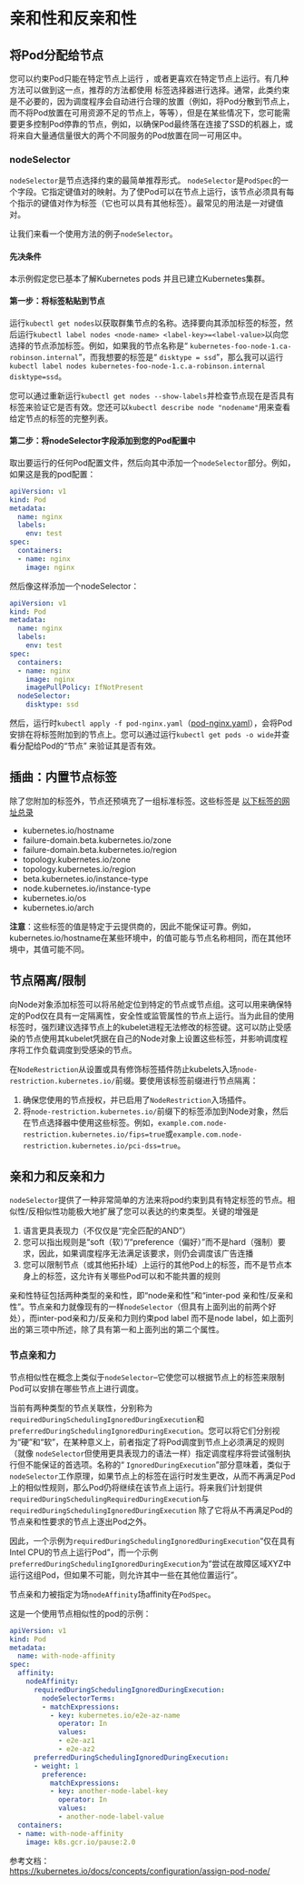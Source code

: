 # 亲和性和反亲和性

## 将Pod分配给节点
您可以约束Pod只能在特定节点上运行 ，或者更喜欢在特定节点上运行。有几种方法可以做到这一点，推荐的方法都使用 标签选择器进行选择。通常，此类约束是不必要的，因为调度程序会自动进行合理的放置（例如，将Pod分散到节点上，而不将Pod放置在可用资源不足的节点上，等等），但是在某些情况下，您可能需要更多控制Pod停靠的节点，例如，以确保Pod最终落在连接了SSD的机器上，或将来自大量通信量很大的两个不同服务的Pod放置在同一可用区中。  

### nodeSelector

`nodeSelector`是节点选择约束的最简单推荐形式。 `nodeSelector`是`PodSpec`的一个字段。它指定键值对的映射。为了使Pod可以在节点上运行，该节点必须具有每个指示的键值对作为标签（它也可以具有其他标签）。最常见的用法是一对键值对。

让我们来看一个使用方法的例子`nodeSelector`。


#### 先决条件

本示例假定您已基本了解Kubernetes pods 并且已建立Kubernetes集群。

#### 第一步：将标签粘贴到节点

运行`kubectl get nodes`以获取群集节点的名称。选择要向其添加标签的标签，然后运行`kubectl label nodes <node-name> <label-key>=<label-value>`以向您选择的节点添加标签。例如，如果我的节点名称是“ `kubernetes-foo-node-1.ca-robinson.internal`”，而我想要的标签是“ `disktype = ssd`”，那么我可以运行`kubectl label nodes kubernetes-foo-node-1.c.a-robinson.internal disktype=ssd`。

您可以通过重新运行`kubectl get nodes --show-labels`并检查节点现在是否具有标签来验证它是否有效。您还可以`kubectl describe node "nodename"`用来查看给定节点的标签的完整列表。

#### 第二步：将nodeSelector字段添加到您的Pod配置中

取出要运行的任何Pod配置文件，然后向其中添加一个`nodeSelector`部分。例如，如果这是我的pod配置：

```yaml
apiVersion: v1
kind: Pod
metadata:
  name: nginx
  labels:
    env: test
spec:
  containers:
  - name: nginx
    image: nginx
```

然后像这样添加一个nodeSelector：

```yaml
apiVersion: v1
kind: Pod
metadata:
  name: nginx
  labels:
    env: test
spec:
  containers:
  - name: nginx
    image: nginx
    imagePullPolicy: IfNotPresent
  nodeSelector:
    disktype: ssd
```

然后，运行时`kubectl apply -f pod-nginx.yaml`（[pod-nginx.yaml](https://kubernetes.hankbook.cn/manifests/example/pods/pod-nginx.yaml)），会将Pod安排在将标签附加到的节点上。您可以通过运行`kubectl get pods -o wide`并查看分配给Pod的“节点” 来验证其是否有效。

## 插曲：内置节点标签
除了您附加的标签外，节点还预填充了一组标准标签。这些标签是
[以下标签的网址总录](https://kubernetes.io/docs/reference/kubernetes-api/labels-annotations-taints/#kubernetes-io-hostname)    
- kubernetes.io/hostname
- failure-domain.beta.kubernetes.io/zone
- failure-domain.beta.kubernetes.io/region
- topology.kubernetes.io/zone
- topology.kubernetes.io/region
- beta.kubernetes.io/instance-type
- node.kubernetes.io/instance-type
- kubernetes.io/os
- kubernetes.io/arch

**注意**：这些标签的值是特定于云提供商的，因此不能保证可靠。例如，kubernetes.io/hostname在某些环境中，的值可能与节点名称相同，而在其他环境中，其值可能不同。


## 节点隔离/限制

向Node对象添加标签可以将吊舱定位到特定的节点或节点组。这可以用来确保特定的Pod仅在具有一定隔离性，安全性或监管属性的节点上运行。当为此目的使用标签时，强烈建议选择节点上的kubelet进程无法修改的标签键。这可以防止受感染的节点使用其kubelet凭据在自己的Node对象上设置这些标签，并影响调度程序将工作负载调度到受感染的节点。

在`NodeRestriction`从设置或具有修饰标签插件防止kubelets入场`node-restriction.kubernetes.io/`前缀。要使用该标签前缀进行节点隔离：

1. 确保您使用的节点授权，并已启用了`NodeRestriction`入场插件。
2. 将`node-restriction.kubernetes.io/`前缀下的标签添加到Node对象，然后在节点选择器中使用这些标签。例如，`example.com.node-restriction.kubernetes.io/fips=true`或`example.com.node-restriction.kubernetes.io/pci-dss=true`。

## 亲和力和反亲和力

`nodeSelector`提供了一种非常简单的方法来将pod约束到具有特定标签的节点。相似性/反相似性功能极大地扩展了您可以表达的约束类型。关键的增强是

1. 语言更具表现力（不仅仅是“完全匹配的AND”）
2. 您可以指出规则是“soft（软）”/“preference（偏好）”而不是hard（强制）要求，因此，如果调度程序无法满足该要求，则仍会调度该广告连播
3. 您可以限制节点（或其他拓扑域）上运行的其他Pod上的标签，而不是节点本身上的标签，这允许有关哪些Pod可以和不能共置的规则

亲和性特征包括两种类型的亲和性，即“node亲和性”和“inter-pod 亲和性/反亲和性”。节点亲和力就像现有的一样`nodeSelector`（但具有上面列出的前两个好处），而inter-pod亲和力/反亲和力则约束pod label 而不是node label，如上面列出的第三项中所述，除了具有第一和上面列出的第二个属性。

### 节点亲和力
节点相似性在概念上类似于`nodeSelector`–它使您可以根据节点上的标签来限制Pod可以安排在哪些节点上进行调度。

当前有两种类型的节点关联性，分别称为`requiredDuringSchedulingIgnoredDuringExecution`和 `preferredDuringSchedulingIgnoredDuringExecution`。您可以将它们分别视为“硬”和“软”，在某种意义上，前者指定了将Pod调度到节点上必须满足的规则（就像 `nodeSelector`但使用更具表现力的语法一样）指定调度程序将尝试强制执行但不能保证的首选项。名称的“ `IgnoredDuringExecution`”部分意味着，类似于`nodeSelector`工作原理，如果节点上的标签在运行时发生更改，从而不再满足Pod上的相似性规则，那么Pod仍将继续在该节点上运行。将来我们计划提供 `requiredDuringSchedulingRequiredDuringExecutio`n与`requiredDuringSchedulingIgnoredDuringExecution` 除了它将从不再满足Pod的节点亲和性要求的节点上逐出Pod之外。

因此，一个示例为`requiredDuringSchedulingIgnoredDuringExecution`“仅在具有Intel CPU的节点上运行Pod”，而一个示例`preferredDuringSchedulingIgnoredDuringExecution`为“尝试在故障区域XYZ中运行这组Pod，但如果不可能，则允许其中一些在其他位置运行”。

节点亲和力被指定为场`nodeAffinity`场affinity在`PodSpec`。

这是一个使用节点相似性的pod的示例：

```yaml
apiVersion: v1
kind: Pod
metadata:
  name: with-node-affinity
spec:
  affinity:
    nodeAffinity:
      requiredDuringSchedulingIgnoredDuringExecution:
        nodeSelectorTerms:
        - matchExpressions:
          - key: kubernetes.io/e2e-az-name
            operator: In
            values:
            - e2e-az1
            - e2e-az2
      preferredDuringSchedulingIgnoredDuringExecution:
      - weight: 1
        preference:
          matchExpressions:
          - key: another-node-label-key
            operator: In
            values:
            - another-node-label-value
  containers:
  - name: with-node-affinity
    image: k8s.gcr.io/pause:2.0
```







参考文档：  
https://kubernetes.io/docs/concepts/configuration/assign-pod-node/
